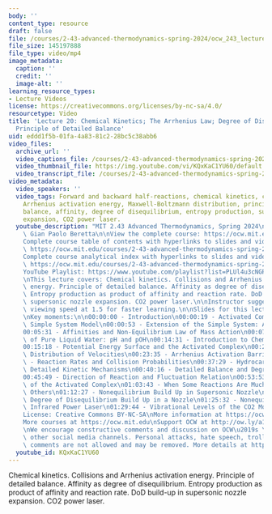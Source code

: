 ```yaml
---
body: ''
content_type: resource
draft: false
file: /courses/2-43-advanced-thermodynamics-spring-2024/ocw_243_lecture20_2024apr19_360p_16_9.mp4
file_size: 145197888
file_type: video/mp4
image_metadata:
  caption: ''
  credit: ''
  image-alt: ''
learning_resource_types:
- Lecture Videos
license: https://creativecommons.org/licenses/by-nc-sa/4.0/
resourcetype: Video
title: 'Lecture 20: Chemical Kinetics; The Arrhenius Law; Degree of Disequilibrium;
  Principle of Detailed Balance'
uid: eddd1f5b-01fa-4a83-81c2-28bc5c38abb6
video_files:
  archive_url: ''
  video_captions_file: /courses/2-43-advanced-thermodynamics-spring-2024/1Xqe0yq0ljNp9alR7RbkUCdZvAHhfQt7T_transcript.webvtt
  video_thumbnail_file: https://img.youtube.com/vi/KQxKaC1YU60/default.jpg
  video_transcript_file: /courses/2-43-advanced-thermodynamics-spring-2024/1Xqe0yq0ljNp9alR7RbkUCdZvAHhfQt7T_transcript.pdf
video_metadata:
  video_speakers: ''
  video_tags: Forward and backward half-reactions, chemical kinetics, collisions,
    Arrhenius activation energy, Maxwell-Boltzmann distribution, principle of detailed
    balance, affinity, degree of disequilibrium, entropy production, supersonic nozzle
    expansion, CO2 power laser.
  youtube_description: "MIT 2.43 Advanced Thermodynamics, Spring 2024\nInstructor:\
    \ Gian Paolo Beretta\n\nView the complete course: https://ocw.mit.edu/courses/2-43-advanced-thermodynamics-spring-2024/\n\
    Complete course table of contents with hyperlinks to slides and video timestamps:\
    \ https://ocw.mit.edu/courses/2-43-advanced-thermodynamics-spring-2024/resources/mit2_43_s24_toc_slides_pdf/\n\
    Complete course analytical index with hyperlinks to slides and video timestamps:\
    \ https://ocw.mit.edu/courses/2-43-advanced-thermodynamics-spring-2024/resources/mit2_43_s24_index_slides_pdf/\n\
    YouTube Playlist: https://www.youtube.com/playlist?list=PLUl4u3cNGP6309d0oJDiVo1CvxUQXJ2il\n\
    \nThis lecture covers: Chemical kinetics. Collisions and Arrhenius activation\
    \ energy. Principle of detailed balance. Affinity as degree of disequilibrium.\
    \ Entropy production as product of affinity and reaction rate. DoD build-up in\
    \ supersonic nozzle expansion. CO2 power laser.\n\nInstructor suggests to set\
    \ viewing speed at 1.5 for faster learning.\n\nSlides for this lecture: https://ocw.mit.edu/courses/2-43-advanced-thermodynamics-spring-2024/resources/mit2_43_s24_lec20_pdf/\n\
    \nKey moments:\n\n00:00:00 - Introduction\n00:00:19 - Activated Complex in the\
    \ Simple System Model\n00:00:53 - Extension of the Simple System: Assumptions\n\
    00:05:31 - Affinities and Non-Equilibrium Law of Mass Action\n00:07:28 - Self-Ionization\
    \ of Pure Liquid Water: pH and pOH\n00:14:31 - Introduction to Chemical Kinetics\n\
    00:15:18 - Potential Energy Surface and the Activated Complex\n00:21:03 - Maxwell-Boltzmann\
    \ Distribution of Velocities\n00:23:35 - Arrhenius Activation Barrier\n00:28:03\
    \ - Reaction Rates and Collision Probabilities\n00:37:29 - Hydrocarbon Oxidation:\
    \ Detailed Kinetic Mechanisms\n00:40:16 - Detailed Balance and Degree of Disequilibrium\n\
    00:45:49 - Direction of Reaction and Fluctuation Relation\n00:53:53 - Half-Equilibrium\
    \ of the Activated Complex\n01:03:43 - When Some Reactions Are Much Faster than\
    \ Others\n01:12:27 - Nonequilibrium Build Up in Supersonic Nozzle\n01:17:17 -\
    \ Degree of Disequilibrium Build Up in a Nozzle\n01:25:32 - Nonequilibrium Gasdynamic\
    \ Infrared Power Laser\n01:29:44 - Vibrational Levels of the CO2 Molecule\n\n\
    License: Creative Commons BY-NC-SA\nMore information at https://ocw.mit.edu/terms\n\
    More courses at https://ocw.mit.edu\nSupport OCW at http://ow.ly/a1If50zVRlQ\n\
    \nWe encourage constructive comments and discussion on OCW\u2019s YouTube and\
    \ other social media channels. Personal attacks, hate speech, trolling, and inappropriate\
    \ comments are not allowed and may be removed. More details at https://ocw.mit.edu/comments."
  youtube_id: KQxKaC1YU60
---
```

Chemical kinetics. Collisions and Arrhenius activation energy. Principle of detailed balance. Affinity as degree of disequilibrium. Entropy production as product of affinity and reaction rate. DoD build-up in supersonic nozzle expansion. CO2 power laser.